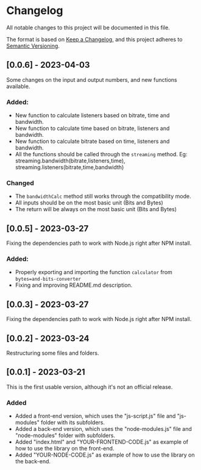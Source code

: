 # Changelog

All notable changes to this project will be documented in this file.

The format is based on [Keep a Changelog](https://keepachangelog.com/en/1.1.0/), and this project adheres to [Semantic Versioning](https://semver.org/spec/v2.0.0.html).


## [0.0.6] - 2023-04-03

Some changes on the input and output numbers, and new functions available.

### Added:

- New function to calculate listeners based on bitrate, time and bandwidth.
- New function to calculate time based on bitrate, listeners and bandwidth.
- New function to calculate bitrate based on time, listeners and bandwidth.
- All the functions should be called through the `streaming` method. Eg: streaming.bandwidth(bitrate,listeners,time), streaming.listeners(bitrate,time,bandwidth)

### Changed
- The `bandwidthCalc` method still works through the compatibility mode.
- All inputs should be on the most basic unit (Bits and Bytes)
- The return will be always on the most basic unit (Bits and Bytes)

## [0.0.5] - 2023-03-27

Fixing the dependencies path to work with Node.js right after NPM install.

### Added:

- Properly exporting and importing the function `calculator` from `bytes=and-bits-converter`
- Fixing and improving README.md description.

## [0.0.3] - 2023-03-27

Fixing the dependencies path to work with Node.js right after NPM install.

## [0.0.2] - 2023-03-24

Restructuring some files and folders.


## [0.0.1] - 2023-03-21

This is the first usable version, although it's not an official release.

### Added

- Added a front-end version, which uses the "js-script.js" file and "js-modules" folder with its subfolders.
- Added a back-end version, which uses the "node-modules.js" file and "node-modules" folder with subfolders.
- Added "index.html" and "YOUR-FRONTEND-CODE.js" as example of how to use the library on the front-end.
- Added "YOUR-NODE-CODE.js" as example of how to use the library on the back-end.